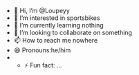 - 👋 Hi, I’m @Loupeyy
- 👀 I’m interested in sportsbikes
- 🌱 I’m currently learning nothing
- 💞️ I’m looking to collaborate on something
- 📫 How to reach me nowhere
- 😄 Pronouns:he/him
- - ⚡ Fun fact: ...

<!---
Loupeyy/Loupeyy is a ✨ special ✨ repository because its `README.md` (this file) appears on your GitHub profile.
You can click the Preview link to take a look at your changes.
--->
